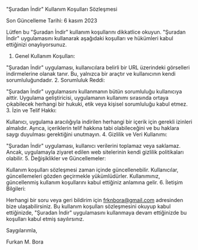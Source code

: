 "Şuradan İndir" Kullanım Koşulları Sözleşmesi

Son Güncelleme Tarihi: 6 kasım 2023

Lütfen bu "Şuradan İndir" kullanım koşullarını dikkatlice okuyun. "Şuradan İndir" uygulamasını kullanarak aşağıdaki koşulları ve hükümleri kabul ettiğinizi onaylıyorsunuz.

1. Genel Kullanım Koşulları:

"Şuradan İndir" uygulaması, kullanıcılara belirli bir URL üzerindeki görselleri indirmelerine olanak tanır. Bu, yalnızca bir araçtır ve kullanıcının kendi sorumluluğundadır.
2. Sorumluluk Reddi:

"Şuradan İndir" uygulamasını kullanmanın bütün sorumluluğu kullanıcıya aittir. Uygulama geliştiricisi, uygulamanın kullanımı sırasında ortaya çıkabilecek herhangi bir hukuki, etik veya kişisel sorumluluğu kabul etmez.
3. İzin ve Telif Hakkı:

Kullanıcı, uygulama aracılığıyla indirilen herhangi bir içerik için gerekli izinleri almalıdır. Ayrıca, içeriklerin telif hakkına tabi olabileceğini ve bu haklara saygı duyulması gerektiğini unutmayın.
4. Gizlilik ve Veri Kullanımı:

"Şuradan İndir" uygulaması, kullanıcı verilerini toplamaz veya saklamaz. Ancak, uygulamayla ziyaret edilen web sitelerinin kendi gizlilik politikaları olabilir.
5. Değişiklikler ve Güncellemeler:

Kullanım koşulları sözleşmesi zaman içinde güncellenebilir. Kullanıcılar, güncellemeleri gözden geçirmekle yükümlüdürler. Kullanımınız, güncellenmiş kullanım koşullarını kabul ettiğiniz anlamına gelir.
6. İletişim Bilgileri:

Herhangi bir soru veya geri bildirim için frknbora@gmail.com adresinden bize ulaşabilirsiniz.
Bu kullanım koşulları sözleşmesini okuyup kabul ettiğinizde, "Şuradan İndir" uygulamasını kullanmaya devam ettiğinizde bu koşulları kabul etmiş sayılırsınız.

Saygılarımla,

Furkan M. Bora

